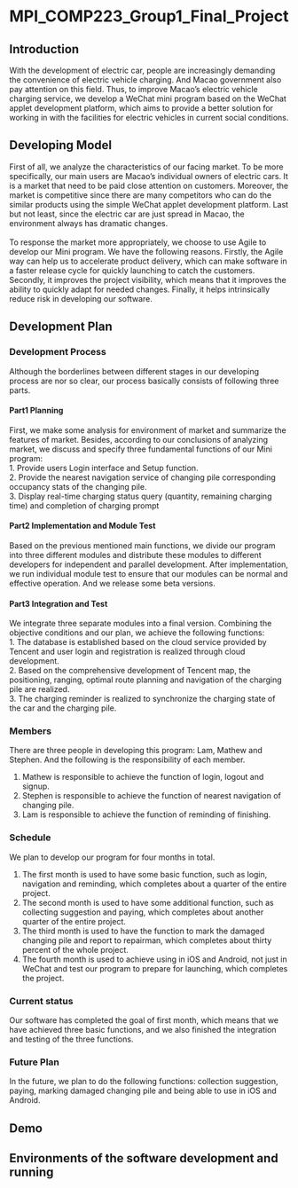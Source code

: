 # MPI_COMP223_Group1_Final_Project
## Introduction
With the development of electric car, people are increasingly demanding the convenience of electric vehicle charging. And Macao government also pay attention on this field. Thus, to improve Macao’s electric vehicle charging service, we develop a WeChat mini program based on the WeChat applet development platform, which aims to provide a better solution for working in with the facilities for electric vehicles in current social conditions.
## Developing Model
First of all, we analyze the characteristics of our facing market. To be more specifically, our main users are Macao’s individual owners of electric cars. It is a market that need to be paid close attention on customers. Moreover, the market is competitive since there are many competitors who can do the similar products using the simple WeChat applet development platform. Last but not least, since the electric car are just spread in Macao, the environment always has dramatic changes.
<br>   
To response the market more appropriately, we choose to use Agile to develop our Mini program. We have the following reasons. Firstly, the Agile way can help us to accelerate product delivery, which can make software in a faster release cycle for quickly launching to catch the customers. Secondly, it improves the project visibility, which means that it improves the ability to quickly adapt for needed changes. Finally, it helps intrinsically reduce risk in developing our software.
## Development Plan
### Development Process
Although the borderlines between different stages in our developing process are nor so clear, our process basically consists of following three parts.
#### Part1 Planning
First, we make some analysis for environment of market and summarize the features of market. Besides, according to our conclusions of analyzing market, we discuss and specify three fundamental functions of our Mini program: <br>
    1. Provide users Login interface and Setup function. <br>
    2. Provide the nearest navigation service of changing pile corresponding occupancy stats of the changing pile.<br>
    3. Display real-time charging status query (quantity, remaining charging time) and completion of charging prompt
#### Part2 Implementation and Module Test
Based on the previous mentioned main functions, we divide our program into three different modules and distribute these modules to different developers for independent and parallel development. After implementation, we run individual module test to ensure that our modules can be normal and effective operation. And we release some beta versions.
#### Part3 Integration and Test
We integrate three separate modules into a final version. Combining the objective conditions and our plan, we achieve the following functions: <br>
    1. The database is established based on the cloud service provided by Tencent and user login and registration is realized through cloud development.<br>
    2. Based on the comprehensive development of Tencent map, the positioning, ranging, optimal route planning and navigation of the charging pile are realized. <br>
    3. The charging reminder is realized to synchronize the charging state of the car and the charging pile.
### Members
There are three people in developing this program: Lam, Mathew and Stephen. And the following is the responsibility of each member. 

1. Mathew is responsible to achieve the function of login, logout and signup. <br>
2. Stephen is responsible to achieve the function of nearest navigation of changing pile. <br>
3. Lam is responsible to achieve the function of reminding of finishing.
### Schedule
We plan to develop our program for four months in total. 

1. The first month is used to have some basic function, such as login, navigation and reminding, which completes about a quarter of the entire project. <br>
2. The second month is used to have some additional function, such as collecting suggestion and paying, which completes about another quarter of the entire project. <br>
3. The third month is used to have the function to mark the damaged changing pile and report to repairman, which completes about thirty percent of the whole project. <br>
4. The fourth month is used to achieve using in iOS and Android, not just in WeChat and test our program to prepare for launching, which completes the project.
### Current status
Our software has completed the goal of first month, which means that we have achieved three basic functions, and we also finished the integration and testing of the three functions.
### Future Plan
In the future, we plan to do the following functions: collection suggestion, paying, marking damaged changing pile and being able to use in iOS and Android.
## Demo
## Environments of the software development and running

    


    
    
     
    
